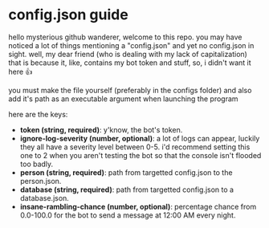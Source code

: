 # config.json guide
hello mysterious github wanderer, welcome to this repo. you may have noticed a lot of things mentioning a "config.json" and yet no config.json in sight. well, my dear friend (who is dealing with my lack of capitalization) that is because it, like, contains my bot token and stuff, so, i didn't want it here :thumbsup:

you must make the file yourself (preferably in the configs folder) and also add it's path as an executable argument when launching the program

here are the keys:
- **token (string, required)**: y'know, the bot's token.
- **ignore-log-severity (number, optional)**: a lot of logs can appear, luckily they all have a severity level between 0-5. i'd recommend setting this one to 2 when you aren't testing the bot so that the console isn't flooded too badly.
- **person (string, required)**: path from targetted config.json to the person.json.
- **database (string, required)**: path from targetted config.json to a database.json.
- **insane-rambling-chance (number, optional)**: percentage chance from 0.0-100.0 for the bot to send a message at 12:00 AM every night.